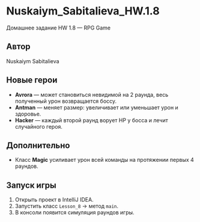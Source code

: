 # Nuskaiym_Sabitalieva_HW.1.8
Домашнее задание HW 1.8 — RPG Game

## Автор
Nuskaiym Sabitalieva

## Новые герои
- **Avrora** — может становиться невидимой на 2 раунда, весь полученный урон возвращается боссу.
- **Antman** — меняет размер: увеличивает или уменьшает урон и здоровье.
- **Hacker** — каждый второй раунд ворует HP у босса и лечит случайного героя.

## Дополнительно
- Класс **Magic** усиливает урон всей команды на протяжении первых 4 раундов.

## Запуск игры
1. Открыть проект в IntelliJ IDEA.  
2. Запустить класс `Lesson_8` → метод `main`.  
3. В консоли появится симуляция раундов игры.
